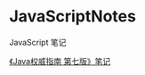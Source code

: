 # JavaScriptNotes
JavaScript 笔记

[《Java权威指南 第七版》笔记](https://github.com/yumengmeng92/JavaScript-TheDefinitiveGuide-Notes)
